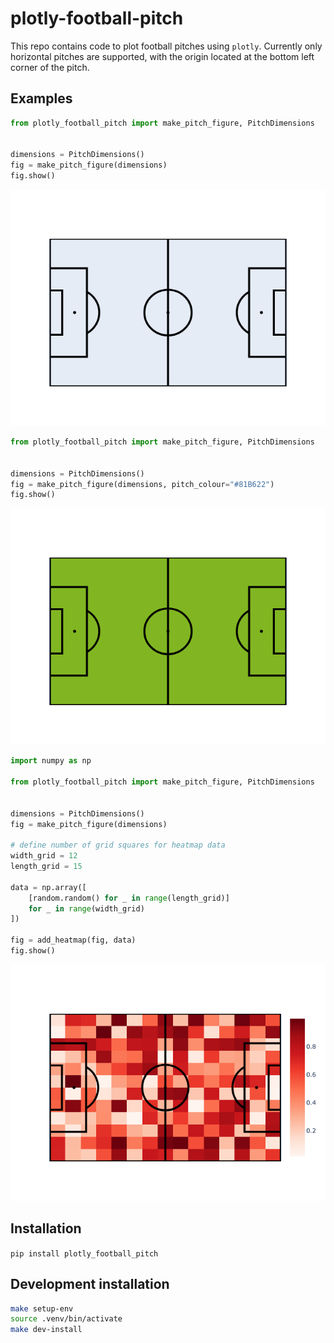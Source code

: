 # plotly-football-pitch

This repo contains code to plot football pitches using `plotly`. Currently only horizontal pitches are supported, with the origin located at the bottom left
corner of the pitch.

## Examples

```python
from plotly_football_pitch import make_pitch_figure, PitchDimensions


dimensions = PitchDimensions()
fig = make_pitch_figure(dimensions)
fig.show()
```

![basic pitch](images/basic_pitch.png)

```python
from plotly_football_pitch import make_pitch_figure, PitchDimensions


dimensions = PitchDimensions()
fig = make_pitch_figure(dimensions, pitch_colour="#81B622")
fig.show()
```

![green pitch](images/green_pitch.png)

```python
import numpy as np

from plotly_football_pitch import make_pitch_figure, PitchDimensions


dimensions = PitchDimensions()
fig = make_pitch_figure(dimensions)

# define number of grid squares for heatmap data
width_grid = 12
length_grid = 15

data = np.array([
    [random.random() for _ in range(length_grid)]
    for _ in range(width_grid)
])

fig = add_heatmap(fig, data)
fig.show()
```

![basic pitch with heatmp](images/basic_pitch_with_heatmap.png)

## Installation

`pip install plotly_football_pitch`

## Development installation

```bash
make setup-env
source .venv/bin/activate
make dev-install
```
